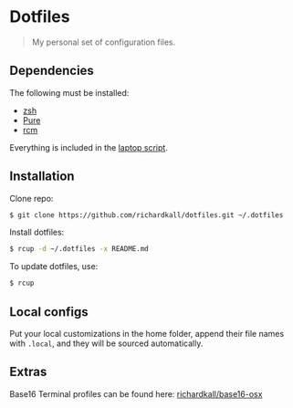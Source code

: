 # Dotfiles

> My personal set of configuration files.

## Dependencies

The following must be installed:

- [zsh](http://zsh.sourceforge.net)
- [Pure](http://zsh.sourceforge.net)
- [rcm](https://github.com/thoughtbot/rcm)

Everything is included in the [laptop script](https://github.com/richardkall/laptop).


## Installation

Clone repo:

```bash
$ git clone https://github.com/richardkall/dotfiles.git ~/.dotfiles
```

Install dotfiles:

```bash
$ rcup -d ~/.dotfiles -x README.md
```

To update dotfiles, use:

```bash
$ rcup
```

## Local configs

Put your local customizations in the home folder, append their file names with `.local`, and they will be sourced automatically.

## Extras

Base16 Terminal profiles can be found here: [richardkall/base16-osx](https://github.com/richardkall/base16-osx/)
